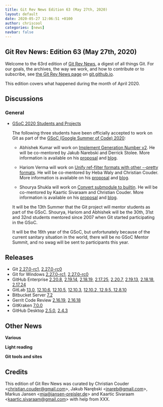 ```yaml
---
title: Git Rev News Edition 63 (May 27th, 2020)
layout: default
date: 2020-05-27 12:06:51 +0100
author: chriscool
categories: [news]
navbar: false
---
```


## Git Rev News: Edition 63 (May 27th, 2020)

Welcome to the 63rd edition of [Git Rev News](https://git.github.io/rev_news/rev_news/),
a digest of all things Git. For our goals, the archives, the way we work, and how to contribute or to
subscribe, see [the Git Rev News page](https://git.github.io/rev_news/rev_news/) on [git.github.io](http://git.github.io).

This edition covers what happened during the month of April 2020.

## Discussions

### General

* [GSoC 2020 Students and Projects](https://lore.kernel.org/git/CAP8UFD1iBxiOZ_OA4DbMF9Kx2UHL15TPygoX6x-JrDGuReG1Vw@mail.gmail.com/)

  The following three students have been officially accepted to work on Git
  as part of the [GSoC (Google Summer of Code) 2020](https://summerofcode.withgoogle.com/):

  - Abhishek Kumar will work on
    [Implement Generation Number v2](https://summerofcode.withgoogle.com/projects/#6140278689234944).
    He will be co-mentored by Jakub Narebski and Derrick Stolee.
    More information is available on his
    [proposal](https://lore.kernel.org/git/20200326101520.GA19326@Abhishek-Arch/)
    and [blog](https://abhishekkumar2718.github.io/blog).

  - Hariom Verma  will work on
    [Unify ref-filter formats with other --pretty formats](https://summerofcode.withgoogle.com/projects/#4593212745842688).
    He  will be co-mentored by Heba Waly and Christian Couder.
    More information is available on his
    [proposal](https://lore.kernel.org/git/CA+CkUQ966swTrR7D2vxgQ2ZA3E=Le=u8yvEAopOsphoCWGgDeg@mail.gmail.com/)
    and [blog](https://harry-hov.github.io/blogs/posts/).

  - Shourya Shukla will work on
    [Convert submodule to builtin](https://summerofcode.withgoogle.com/projects/#6451304047575040).
    He will be co-mentored by Kaartic Sivaraam and Christian Couder.
    More information is available on his
    [proposal](https://lore.kernel.org/git/20200325185053.10274-1-shouryashukla.oo@gmail.com/)
    and [blog](https://shouryashukla.blogspot.com/).

  It will be the 13th Summer that the Git project will mentor students
  as part of the GSoC. Shourya, Hariom and Abhishek will be the 30th,
  31st and 32nd students mentored since 2007 when Git started
  participating in the GSoC.

  It will be the 16th year of the GSoC, but unfortunately because of
  the current sanitary situation in the world, there will be no GSoC
  Mentor Summit, and no swag will be sent to participants this year.

<!---
### Reviews
-->

<!---
### Support
-->

<!---
## Developer Spotlight:
-->

## Releases

+ Git [2.27.0-rc1](https://public-inbox.org/git/xmqqsgfuv2ko.fsf@gitster.c.googlers.com/),
[2.27.0-rc0](https://public-inbox.org/git/xmqqy2punll7.fsf@gitster.c.googlers.com/)
+ Git for Windows [2.27.0-rc1](https://github.com/git-for-windows/git/releases/tag/v2.27.0-rc1.windows.1),
[2.27.0-rc0](https://github.com/git-for-windows/git/releases/tag/v2.27.0-rc0.windows.1)
+ GitHub Enterprise [2.20.8](https://enterprise.github.com/releases/2.20.8/notes),
[2.19.14](https://enterprise.github.com/releases/2.19.14/notes),
[2.18.19](https://enterprise.github.com/releases/2.18.19/notes),
[2.17.25](https://enterprise.github.com/releases/2.17.25/notes),
[2.20.7](https://enterprise.github.com/releases/2.20.7/notes),
[2.19.13](https://enterprise.github.com/releases/2.19.13/notes),
[2.18.18](https://enterprise.github.com/releases/2.18.18/notes),
[2.17.24](https://enterprise.github.com/releases/2.17.24/notes)
+ GitLab [13.0](https://about.gitlab.com/releases/2020/05/06/gitlab-com-13-0-breaking-changes/),
[12.10.6](https://about.gitlab.com/releases/2020/05/15/gitlab-12-10-6-released/),
[12.10.5](https://about.gitlab.com/releases/2020/05/13/gitlab-12-10-5-released/),
[12.10.3](https://about.gitlab.com/releases/2020/05/04/gitlab-12-10-3-released/),
[12.10.2, 12.9.5, 12.8.10](https://about.gitlab.com/releases/2020/04/30/security-release-12-10-2-released/)
+ Bitbucket Server [7.2](https://confluence.atlassian.com/bitbucketserver/bitbucket-server-release-notes-872139866.html)
+ Gerrit Code Review [2.16.19](https://www.gerritcodereview.com/2.16.html#21619),
[2.16.18](https://www.gerritcodereview.com/2.16.html#21618)
+ GitKraken [7.0.0](https://support.gitkraken.com/release-notes/current)
+ GitHub Desktop [2.5.0](https://desktop.github.com/release-notes/),
[2.4.3](https://desktop.github.com/release-notes/)

## Other News

__Various__


__Light reading__


__Git tools and sites__


## Credits

This edition of Git Rev News was curated by
Christian Couder &lt;<christian.couder@gmail.com>&gt;,
Jakub Narębski &lt;<jnareb@gmail.com>&gt;,
Markus Jansen &lt;<mja@jansen-preisler.de>&gt; and
Kaartic Sivaraam &lt;<kaartic.sivaraam@gmail.com>&gt;
with help from XXX.
